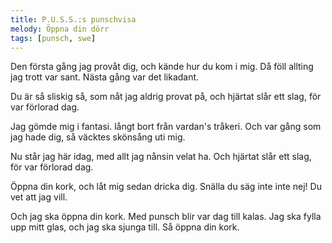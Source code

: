 ```yaml
---
title: P.U.S.S.:s punschvisa
melody: Öppna din dörr
tags: [punsch, swe]
---
```


Den första gång jag provåt dig,
och kände hur du kom i mig.
Då föll allting jag trott var sant.
Nästa gång var det likadant.

Du är så sliskig så,
som nåt jag aldrig provat på,
och hjärtat slår ett slag,
för var förlorad dag.

Jag gömde mig i fantasi.
långt bort från vardan's tråkeri.
Och var gång som jag hade dig,
så väcktes skönsång uti mig.

Nu står jag här idag,
med allt jag nånsin velat ha.
Och hjärtat slår ett slag,
för var förlorad dag.

Öppna din kork,
och låt mig sedan dricka dig.
Snälla du säg inte inte nej!
Du vet att jag vill.

Och jag ska öppna din kork.
Med punsch blir var dag till kalas.
Jag ska fylla upp mitt glas,
och jag ska sjunga till.
Så öppna din kork.
